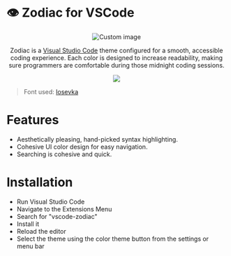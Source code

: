 # 👁️ Zodiac for VSCode
<p align="center">
  <img src="https://github.com/user-attachments/assets/fad37f1c-9a12-4c53-9ed8-a44f2da005b2" alt="Custom image"/>
</p>
<p align="center">Zodiac is a <a href="https://code.visualstudio.com" target="_blank">Visual Studio Code</a> theme configured for a smooth, accessible coding experience. Each color is designed to increase readability, making sure programmers are comfortable during those midnight coding sessions.</p>
<p align="center">
    <img src="https://github.com/user-attachments/assets/522b9f6d-185a-41de-91ba-8e1923fdde09"/>
  </a>
</p>

> Font used: [Iosevka](https://github.com/be5invis/Iosevka)

# Features
- Aesthetically pleasing, hand-picked syntax highlighting.
- Cohesive UI color design for easy navigation.
- Searching is cohesive and quick.

# Installation
- Run Visual Studio Code
- Navigate to the Extensions Menu
- Search for "vscode-zodiac"
- Install it
- Reload the editor
- Select the theme using the color theme button from the settings or menu bar
